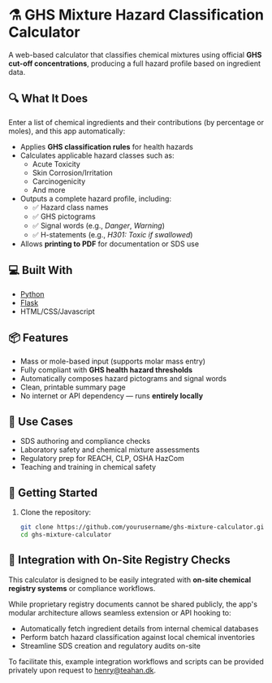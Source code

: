 # ⚗️ GHS Mixture Hazard Classification Calculator

A web-based calculator that classifies chemical mixtures using official **GHS cut-off concentrations**, producing a full hazard profile based on ingredient data.

## 🔍 What It Does

Enter a list of chemical ingredients and their contributions (by percentage or moles), and this app automatically:

- Applies **GHS classification rules** for health hazards
- Calculates applicable hazard classes such as:
  - Acute Toxicity
  - Skin Corrosion/Irritation
  - Carcinogenicity
  - And more
- Outputs a complete hazard profile, including:
  - ✅ Hazard class names
  - ✅ GHS pictograms
  - ✅ Signal words (e.g., *Danger*, *Warning*)
  - ✅ H-statements (e.g., *H301: Toxic if swallowed*)
- Allows **printing to PDF** for documentation or SDS use

## 💻 Built With

- [Python](https://www.python.org/)
- [Flask](https://flask.palletsprojects.com/)
- HTML/CSS/Javascript

## 📦 Features

- Mass or mole-based input (supports molar mass entry)
- Fully compliant with **GHS health hazard thresholds**
- Automatically composes hazard pictograms and signal words
- Clean, printable summary page
- No internet or API dependency — runs **entirely locally**

## 🧪 Use Cases

- SDS authoring and compliance checks  
- Laboratory safety and chemical mixture assessments  
- Regulatory prep for REACH, CLP, OSHA HazCom  
- Teaching and training in chemical safety  

## 🚀 Getting Started

1. Clone the repository:
   ```bash
   git clone https://github.com/yourusername/ghs-mixture-calculator.git
   cd ghs-mixture-calculator
## 🔗 Integration with On-Site Registry Checks

This calculator is designed to be easily integrated with **on-site chemical registry systems** or compliance workflows.

While proprietary registry documents cannot be shared publicly, the app's modular architecture allows seamless extension or API hooking to:

- Automatically fetch ingredient details from internal chemical databases  
- Perform batch hazard classification against local chemical inventories  
- Streamline SDS creation and regulatory audits on-site  

To facilitate this, example integration workflows and scripts can be provided privately upon request to henry@teahan.dk.


